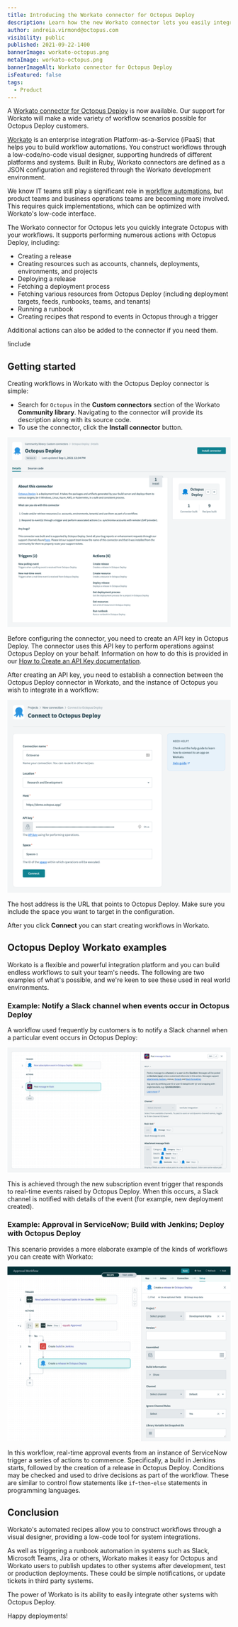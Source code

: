 ```yaml
---
title: Introducing the Workato connector for Octopus Deploy
description: Learn how the new Workato connector lets you easily integrate other systems with Octopus Deploy.
author: andreia.virmond@octopus.com
visibility: public
published: 2021-09-22-1400
bannerImage: workato-octopus.png
metaImage: workato-octopus.png
bannerImageAlt: Workato connector for Octopus Deploy
isFeatured: false
tags:
  - Product
---
```


A [Workato connector for Octopus Deploy](https://www.workato.com/integrations/community/octopus-deploy) is now available. Our support for Workato will make a wide variety of workflow scenarios possible for Octopus Deploy customers.

[Workato](https://www.workato.com/) is an enterprise integration Platform-as-a-Service (iPaaS) that helps you to build workflow automations. You construct workflows through a low-code/no-code visual designer, supporting hundreds of different platforms and systems. Built in Ruby, Workato connectors are defined as a JSON configuration and registered through the Workato development environment.

We know IT teams still play a significant role in [workflow automations](https://www.workato.com/the-connector/work-automation-index/), but product teams and business operations teams are becoming more involved. This requires quick implementations, which can be optimized with Workato's low-code interface.

The Workato connector for Octopus lets you quickly integrate Octopus with your workflows. It supports performing numerous actions with Octopus Deploy, including:

- Creating a release
- Creating resources such as accounts, channels, deployments, environments, and projects
- Deploying a release
- Fetching a deployment process
- Fetching various resources from Octopus Deploy (including deployment targets, feeds, runbooks, teams, and tenants)
- Running a runbook
- Creating recipes that respond to events in Octopus through a trigger

Additional actions can also be added to the connector if you need them.

!include <octopus-2021-q3>

## Getting started

Creating workflows in Workato with the Octopus Deploy connector is simple:

- Search for `Octopus` in the **Custom connectors** section of the Workato **Community library**. Navigating to the connector will provide its description along with its source code.
- To use the connector, click the **Install connector** button.

![](octopus-deploy-in-community-library.png)

Before configuring the connector, you need to create an API key in Octopus Deploy. The connector uses this API key to perform operations against Octopus Deploy on your behalf. Information on how to do this is provided in our [How to Create an API Key documentation](https://octopus.com/docs/octopus-rest-api/how-to-create-an-api-key).

After creating an API key, you need to establish a connection between the Octopus Deploy connector in Workato, and the instance of Octopus you wish to integrate in a workflow:

![](octopus-deploy-connection.png)

The host address is the URL that points to Octopus Deploy. Make sure you include the space you want to target in the configuration.

After you click **Connect** you can start creating workflows in Workato.

## Octopus Deploy Workato examples

Workato is a flexible and powerful integration platform and you can build endless workflows to suit your team's needs. The following are two examples of what's possible, and we're keen to see these used in real world environments.

### Example: Notify a Slack channel when events occur in Octopus Deploy

A workflow used frequently by customers is to notify a Slack channel when a particular event occurs in Octopus Deploy:

![](octopus-deploy-and-slack.png)

This is achieved through the new subscription event trigger that responds to real-time events raised by Octopus Deploy. When this occurs, a Slack channel is notified with details of the event (for example, new deployment created).

### Example: Approval in ServiceNow; Build with Jenkins; Deploy with Octopus Deploy

This scenario provides a more elaborate example of the kinds of workflows you can create with Workato:

![](approval-workflow.png)

In this workflow, real-time approval events from an instance of ServiceNow trigger a series of actions to commence. Specifically, a build in Jenkins starts, followed by the creation of a release in Octopus Deploy. Conditions may be checked and used to drive decisions as part of the workflow. These are similar to control flow statements like `if`-`then`-`else` statements in programming languages.

## Conclusion

Workato's automated recipes allow you to construct workflows through a visual designer, providing a low-code tool for system integrations.

As well as triggering a runbook automation in systems such as Slack, Microsoft Teams, Jira or others, Workato makes it easy for Octopus and Workato users to publish updates to other systems after development, test or production deployments. These could be simple notifications, or update tickets in third party systems.

The power of Workato is its ability to easily integrate other systems with Octopus Deploy.

Happy deployments!
